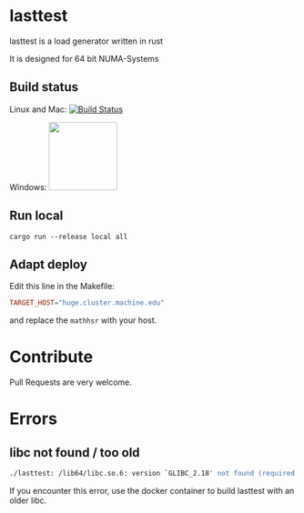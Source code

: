 # lasttest

lasttest is a load generator written in rust

It is designed for 64 bit NUMA-Systems

## Build status
Linux and Mac: [![Build Status](https://travis-ci.org/dns2utf8/lasttest.svg?branch=master)](https://travis-ci.org/dns2utf8/lasttest)

Windows: <a href="https://ci.appveyor.com/project/dns2utf8/lasttest" target="_blank"><img src="https://ci.appveyor.com/api/projects/status/github/dns2utf8/lasttest?svg=true" width="120px"></a>

## Run local

```
cargo run --release local all
```

## Adapt deploy
Edit this line in the Makefile:

```Makefile
TARGET_HOST="huge.cluster.machine.edu"
```

and replace the `mathhsr` with your host.

# Contribute

Pull Requests are very welcome.

# Errors

## libc not found / too old

```bash
./lasttest: /lib64/libc.so.6: version `GLIBC_2.18' not found (required by ./lasttest)
```

If you encounter this error, use the docker container to build lasttest with an older libc.

